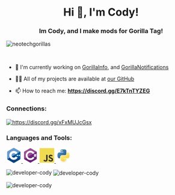 <h1 align="center">Hi 👋, I'm Cody!</h1>
<h3 align="center">Im Cody, and I make mods for Gorilla Tag!</h3>

<p align="left"> <img src="https://komarev.com/ghpvc/?username=artificialgorillas&label=Profile%20views&color=0e75b6&style=flat" alt="neotechgorillas" /> </p>
<p align="left"> <a href="https://twitter.com/" target="blank"><img src="https://img.shields.io/twitter/follow/?logo=twitter&style=for-the-badge" alt="" /></a> </p>

- 🔭 I'm currently working on [GorillaInfo](https://github.com/developer-cody/GorillaInfo), and [GorillaNotifications](https://github.com/developer-cody/GorillaNotifications)

- 👨‍💻 All of my projects are available at [our GitHub](https://github.com/developer-cody/)

- 📫 How to reach me: **https://discord.gg/E7kTnTYZEG**

<h3 align="left">Connections:</h3>
<p align="left">
<a href="https://discord.gg/xFxMUJcGsx" target="blank"><img align="center" src="https://raw.githubusercontent.com/rahuldkjain/github-profile-readme-generator/master/src/images/icons/Social/discord.svg" alt="https://discord.gg/xFxMUJcGsx" height="30" width="40" /></a>
</p>

<h3 align="left">Languages and Tools:</h3>
<p align="left"> <a href="https://www.w3schools.com/cpp/" target="_blank" rel="noreferrer"> <img src="https://raw.githubusercontent.com/devicons/devicon/master/icons/cplusplus/cplusplus-original.svg" alt="cplusplus" width="40" height="40"/> </a> <a href="https://www.w3schools.com/cs/" target="_blank" rel="noreferrer"> <img src="https://raw.githubusercontent.com/devicons/devicon/master/icons/csharp/csharp-original.svg" alt="csharp" width="40" height="40"/> </a> <a href="https://developer.mozilla.org/en-US/docs/Web/JavaScript" target="_blank" rel="noreferrer"> <img src="https://raw.githubusercontent.com/devicons/devicon/master/icons/javascript/javascript-original.svg" alt="javascript" width="40" height="40"/> </a> <a href="https://www.python.org" target="_blank" rel="noreferrer"> <img src="https://raw.githubusercontent.com/devicons/devicon/master/icons/python/python-original.svg" alt="python" width="40" height="40"/> </a> </p>

<p><img align="left" src="https://github-readme-stats.vercel.app/api/top-langs?username=developer-cody&show_icons=true&locale=en&layout=compact" alt="developer-cody" /></p>

<p>&nbsp;<img align="center" src="https://github-readme-stats.vercel.app/api?username=developer-cody&show_icons=true&locale=en" alt="developer-cody" /></p>

<p><img align="center" src="https://github-readme-streak-stats.herokuapp.com/?user=developer-cody&" alt="developer-cody" /></p>
